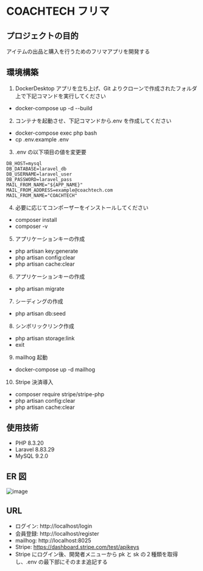 # COACHTECH フリマ

## プロジェクトの目的

アイテムの出品と購入を行うためのフリマアプリを開発する

## 環境構築

1. DockerDesktop アプリを立ち上げ、Git よりクローンで作成されたフォルダ上で下記コマンドを実行してください


  - docker-compose up -d --build

2. コンテナを起動させ、下記コマンドから.env を作成してください

  - docker-compose exec php bash
  - cp .env.example .env

3. .env の以下項目の値を変更要

```text
DB_HOST=mysql
DB_DATABASE=laravel_db
DB_USERNAME=laravel_user
DB_PASSWORD=laravel_pass
MAIL_FROM_NAME="${APP_NAME}"
MAIL_FROM_ADDRESS=example@coachtech.com
MAIL_FROM_NAME="COACHTECH"
```

4. 必要に応じてコンポーザーをインストールしてください

  - composer install
  - composer -v

5. アプリケーションキーの作成

  - php artisan key:generate
  - php artisan config:clear
  - php artisan cache:clear

6. アプリケーションキーの作成

  - php artisan migrate

7. シーディングの作成

  - php artisan db:seed

8. シンボリックリンク作成

  - php artisan storage:link
  - exit

9. mailhog 起動

  - docker-compose up -d mailhog

10. Stripe 決済導入

  - composer require stripe/stripe-php
  - php artisan config:clear
  - php artisan cache:clear

## 使用技術

  - PHP 8.3.20
  - Laravel 8.83.29
  - MySQL 9.2.0

## ER 図

![image](https://github.com/user-attachments/assets/e7fb32ad-d981-4657-b759-4d62399dcb99)


## URL

  - ログイン: http://localhost/login
  - 会員登録: http://localhost/register
  - mailhog: http://localhost:8025
  - Stripe: https://dashboard.stripe.com/test/apikeys
  - Stripe にログイン後、開発者メニューから pk と sk の２種類を取得し、.env の最下部にそのまま追記する
